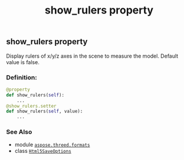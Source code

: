 ﻿---
title: show_rulers property
second_title: Aspose.3D for Python via .NET API References
description: 
type: docs
weight: 160
url: /aspose.threed.formats/html5saveoptions/show_rulers/
is_root: false
---

## show_rulers property


Display rulers of x/y/z axes in the scene to measure the model.
Default value is false.
### Definition:
```python
@property
def show_rulers(self):
    ...
@show_rulers.setter
def show_rulers(self, value):
    ...
```

### See Also
* module [`aspose.threed.formats`](../../)
* class [`Html5SaveOptions`](/3d/python-net/aspose.threed.formats/html5saveoptions)
